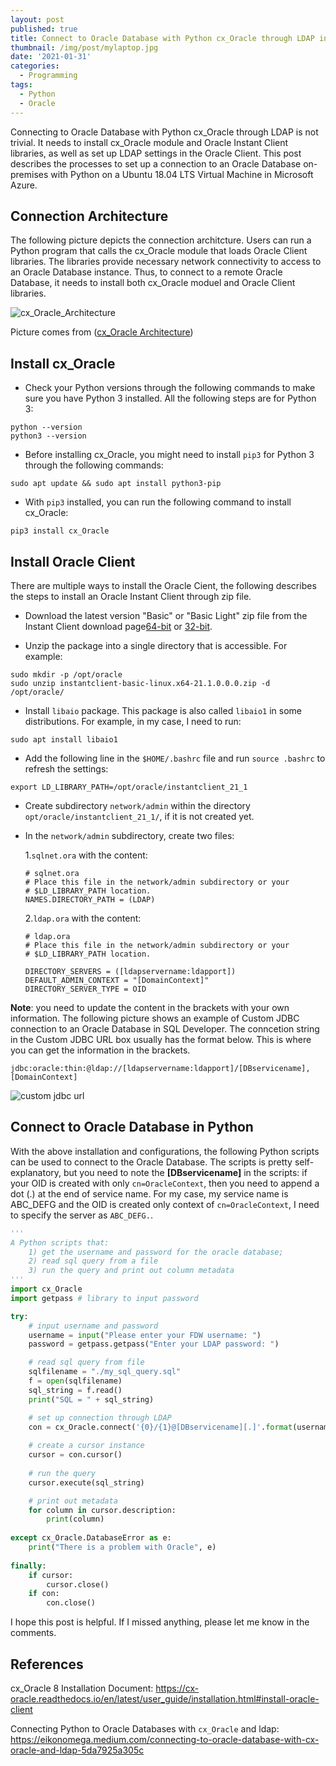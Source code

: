 ```yaml
---
layout: post
published: true
title: Connect to Oracle Database with Python cx_Oracle through LDAP in Ubuntu
thumbnail: /img/post/mylaptop.jpg
date: '2021-01-31'
categories:
  - Programming
tags:
  - Python
  - Oracle
---
```

Connecting to Oracle Database with Python cx_Oracle through LDAP is not trivial. It needs to install cx_Oracle module and Oracle Instant Client libraries, as well as set up LDAP settings in the Oracle Client. This post describes the processes to set up a connection to an Oracle Database on-premises with Python on a Ubuntu 18.04 LTS Virtual Machine in Microsoft Azure. 

<!--more-->
## Connection Architecture
The following picture depicts the connection architcture. Users can run a Python program that calls the cx_Oracle module that loads Oracle Client libraries. The libraries provide necessary network connectivity to access to an Oracle Database instance. Thus, to connect to a remote Oracle Database, it needs to install both cx_Oracle moduel and Oracle Client libraries. 

![cx_Oracle_Architecture]({{site.baseurl}}/img/post/cx_Oracle_arch.png)
                  
Picture comes from ([cx_Oracle Architecture](https://cx-oracle.readthedocs.io/en/latest/_images/cx_Oracle_arch.png))

## Install cx_Oracle
* Check your Python versions through the following commands to make sure you have Python 3 installed. All the following steps are for Python 3: 
```
python --version
python3 --version
```

* Before installing cx_Oracle, you might need to install `pip3` for Python 3 through the following commands:
```
sudo apt update && sudo apt install python3-pip
```
* With `pip3` installed, you can run the following command to install cx_Oracle:
```
pip3 install cx_Oracle
```

## Install Oracle Client
There are multiple ways to install the Oracle Cient, the following describes the steps to install an Oracle Instant Client through zip file.

* Download the latest version "Basic" or "Basic Light" zip file from the Instant Client download page[64-bit](https://www.oracle.com/database/technologies/instant-client/linux-x86-64-downloads.html) or [32-bit](https://www.oracle.com/database/technologies/instant-client/linux-x86-32-downloads.html).

* Unzip the package into a single directory that is accessible. For example:
```
sudo mkdir -p /opt/oracle
sudo unzip instantclient-basic-linux.x64-21.1.0.0.0.zip -d /opt/oracle/
```
* Install `libaio` package. This package is also called `libaio1` in some distributions. For example, in my case, I need to run:
```
sudo apt install libaio1
```
* Add the following line in the `$HOME/.bashrc` file and run `source .bashrc` to refresh the settings:
```
export LD_LIBRARY_PATH=/opt/oracle/instantclient_21_1
```
* Create subdirectory `network/admin` within the directory `opt/oracle/instantclient_21_1/`, if it is not created yet.
* In the `network/admin` subdirectory, create two files:

   1.`sqlnet.ora` with the content:
    ```
    # sqlnet.ora
    # Place this file in the network/admin subdirectory or your 
    # $LD_LIBRARY_PATH location.
    NAMES.DIRECTORY_PATH = (LDAP)
    ```

   2.`ldap.ora` with the content:
   
    ```
    # ldap.ora
    # Place this file in the network/admin subdirectory or your 
    # $LD_LIBRARY_PATH location.

    DIRECTORY_SERVERS = ([ldapservername:ldapport])
    DEFAULT_ADMIN_CONTEXT = "[DomainContext]"
    DIRECTORY_SERVER_TYPE = OID
    ```
    
**Note**: you need to update the content in the brackets with your own information. The following picture shows an example of Custom JDBC connection to an Oracle Database in SQL Developer. The conncetion string in the Custom JDBC URL box usually has the format below. This is where you can get the information in the brackets.
```
jdbc:oracle:thin:@ldap://[ldapservername:ldapport]/[DBservicename],[DomainContext]
```

![custom jdbc url]({{site.baseurl}}/img/post/sql_developer01.PNG)



## Connect to Oracle Database in Python

With the above installation and configurations, the following Python scripts can be used to connect to the Oracle Database. The scripts is pretty self-explanatory, but you need to note the **[DBservicename]** in the scripts: if your OID is created with only `cn=OracleContext`, then you need to append a dot (.) at the end of service name. For my case, my service name is ABC_DEFG and the OID is created only context of `cn=OracleContext`, I need to specify the server as `ABC_DEFG.`.

```python
'''
A Python scripts that:
    1) get the username and password for the oracle database;
    2) read sql query from a file
    3) run the query and print out column metadata
'''
import cx_Oracle
import getpass # library to input password

try: 
    # input username and password
    username = input("Please enter your FDW username: ")
    password = getpass.getpass("Enter your LDAP password: ")

    # read sql query from file
    sqlfilename = "./my_sql_query.sql"
    f = open(sqlfilename)
    sql_string = f.read()
    print("SQL = " + sql_string)

    # set up connection through LDAP
    con = cx_Oracle.connect('{0}/{1}@[DBservicename][.]'.format(username, password)) 
      
    # create a cursor instance 
    cursor = con.cursor() 
      
    # run the query 
    cursor.execute(sql_string) 

    # print out metadata
    for column in cursor.description:
        print(column)
      
except cx_Oracle.DatabaseError as e: 
    print("There is a problem with Oracle", e) 
  
finally: 
    if cursor: 
        cursor.close() 
    if con: 
        con.close() 

```

I hope this post is helpful. If I missed anything, please let me know in the comments.

## References

cx_Oracle 8 Installation Document: https://cx-oracle.readthedocs.io/en/latest/user_guide/installation.html#install-oracle-client

Connecting Python to Oracle Databases with `cx_Oracle` and ldap: https://eikonomega.medium.com/connecting-to-oracle-database-with-cx-oracle-and-ldap-5da7925a305c
